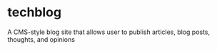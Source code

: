 # techblog
A CMS-style blog site that allows user to publish articles, blog posts, thoughts, and opinions
